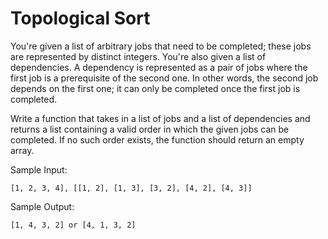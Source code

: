 # Topological Sort

You're given a list of arbitrary jobs that need to be completed; these jobs are represented by distinct integers.
You're also given a list of dependencies. A dependency is represented as a pair of jobs where the first job is a
prerequisite of the second one. In other words, the second job depends on the first one;
it can only be completed once the first job is completed.

Write a function that takes in a list of jobs and a list of dependencies and returns a list containing a valid order
in which the given jobs can be completed. If no such order exists, the function should return an empty array.

Sample Input:
```
[1, 2, 3, 4], [[1, 2], [1, 3], [3, 2], [4, 2], [4, 3]]
```

Sample Output:
```
[1, 4, 3, 2] or [4, 1, 3, 2]
```